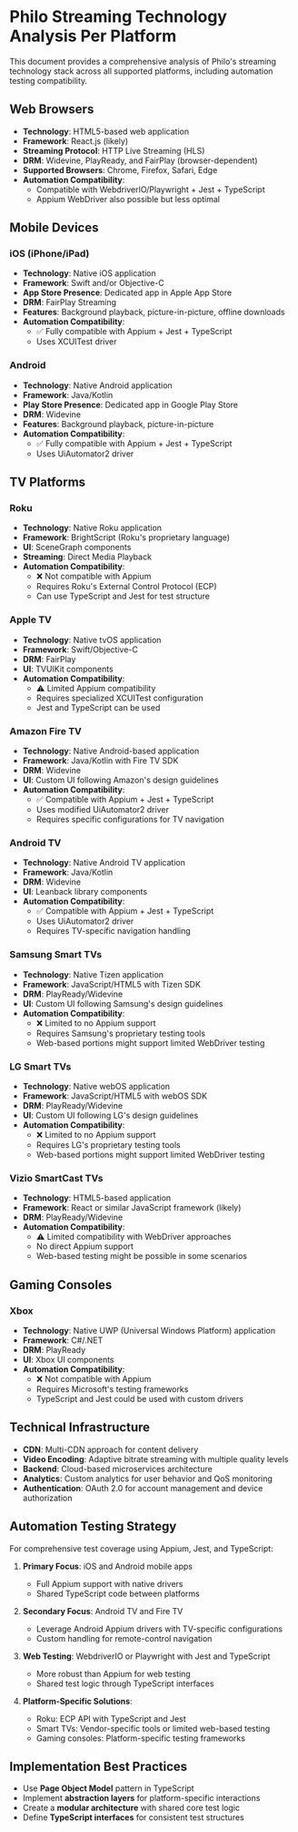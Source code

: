 # Philo Streaming Technology Analysis Per Platform

This document provides a comprehensive analysis of Philo's streaming technology stack across all supported platforms, including automation testing compatibility.

## Web Browsers
- **Technology**: HTML5-based web application
- **Framework**: React.js (likely)
- **Streaming Protocol**: HTTP Live Streaming (HLS)
- **DRM**: Widevine, PlayReady, and FairPlay (browser-dependent)
- **Supported Browsers**: Chrome, Firefox, Safari, Edge
- **Automation Compatibility**: 
  - Compatible with WebdriverIO/Playwright + Jest + TypeScript
  - Appium WebDriver also possible but less optimal

## Mobile Devices

### iOS (iPhone/iPad)
- **Technology**: Native iOS application
- **Framework**: Swift and/or Objective-C
- **App Store Presence**: Dedicated app in Apple App Store
- **DRM**: FairPlay Streaming
- **Features**: Background playback, picture-in-picture, offline downloads
- **Automation Compatibility**: 
  - ✅ Fully compatible with Appium + Jest + TypeScript
  - Uses XCUITest driver

### Android
- **Technology**: Native Android application
- **Framework**: Java/Kotlin
- **Play Store Presence**: Dedicated app in Google Play Store
- **DRM**: Widevine
- **Features**: Background playback, picture-in-picture
- **Automation Compatibility**: 
  - ✅ Fully compatible with Appium + Jest + TypeScript
  - Uses UiAutomator2 driver

## TV Platforms

### Roku
- **Technology**: Native Roku application
- **Framework**: BrightScript (Roku's proprietary language)
- **UI**: SceneGraph components
- **Streaming**: Direct Media Playback
- **Automation Compatibility**: 
  - ❌ Not compatible with Appium
  - Requires Roku's External Control Protocol (ECP)
  - Can use TypeScript and Jest for test structure

### Apple TV
- **Technology**: Native tvOS application
- **Framework**: Swift/Objective-C
- **DRM**: FairPlay
- **UI**: TVUIKit components
- **Automation Compatibility**: 
  - ⚠️ Limited Appium compatibility
  - Requires specialized XCUITest configuration
  - Jest and TypeScript can be used

### Amazon Fire TV
- **Technology**: Native Android-based application
- **Framework**: Java/Kotlin with Fire TV SDK
- **DRM**: Widevine
- **UI**: Custom UI following Amazon's design guidelines
- **Automation Compatibility**: 
  - ✅ Compatible with Appium + Jest + TypeScript
  - Uses modified UiAutomator2 driver
  - Requires specific configurations for TV navigation

### Android TV
- **Technology**: Native Android TV application
- **Framework**: Java/Kotlin
- **DRM**: Widevine
- **UI**: Leanback library components
- **Automation Compatibility**: 
  - ✅ Compatible with Appium + Jest + TypeScript
  - Uses UiAutomator2 driver
  - Requires TV-specific navigation handling

### Samsung Smart TVs
- **Technology**: Native Tizen application
- **Framework**: JavaScript/HTML5 with Tizen SDK
- **DRM**: PlayReady/Widevine
- **UI**: Custom UI following Samsung's design guidelines
- **Automation Compatibility**: 
  - ❌ Limited to no Appium support
  - Requires Samsung's proprietary testing tools
  - Web-based portions might support limited WebDriver testing

### LG Smart TVs
- **Technology**: Native webOS application
- **Framework**: JavaScript/HTML5 with webOS SDK
- **DRM**: PlayReady/Widevine
- **UI**: Custom UI following LG's design guidelines
- **Automation Compatibility**: 
  - ❌ Limited to no Appium support
  - Requires LG's proprietary testing tools
  - Web-based portions might support limited WebDriver testing

### Vizio SmartCast TVs
- **Technology**: HTML5-based application
- **Framework**: React or similar JavaScript framework (likely)
- **DRM**: PlayReady/Widevine
- **Automation Compatibility**: 
  - ⚠️ Limited compatibility with WebDriver approaches
  - No direct Appium support
  - Web-based testing might be possible in some scenarios

## Gaming Consoles

### Xbox
- **Technology**: Native UWP (Universal Windows Platform) application
- **Framework**: C#/.NET
- **DRM**: PlayReady
- **UI**: Xbox UI components
- **Automation Compatibility**: 
  - ❌ Not compatible with Appium
  - Requires Microsoft's testing frameworks
  - TypeScript and Jest could be used with custom drivers

## Technical Infrastructure

- **CDN**: Multi-CDN approach for content delivery
- **Video Encoding**: Adaptive bitrate streaming with multiple quality levels
- **Backend**: Cloud-based microservices architecture
- **Analytics**: Custom analytics for user behavior and QoS monitoring
- **Authentication**: OAuth 2.0 for account management and device authorization

## Automation Testing Strategy

For comprehensive test coverage using Appium, Jest, and TypeScript:

1. **Primary Focus**: iOS and Android mobile apps
   - Full Appium support with native drivers
   - Shared TypeScript code between platforms

2. **Secondary Focus**: Android TV and Fire TV
   - Leverage Android Appium drivers with TV-specific configurations
   - Custom handling for remote-control navigation

3. **Web Testing**: WebdriverIO or Playwright with Jest and TypeScript
   - More robust than Appium for web testing
   - Shared test logic through TypeScript interfaces

4. **Platform-Specific Solutions**:
   - Roku: ECP API with TypeScript and Jest
   - Smart TVs: Vendor-specific tools or limited web-based testing
   - Gaming consoles: Platform-specific testing frameworks

## Implementation Best Practices

- Use **Page Object Model** pattern in TypeScript
- Implement **abstraction layers** for platform-specific interactions
- Create a **modular architecture** with shared core test logic
- Define **TypeScript interfaces** for consistent test structures 